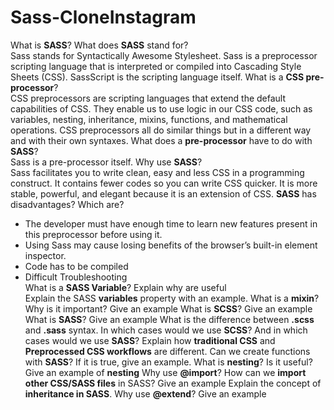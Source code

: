 # Sass-CloneInstagram
What is **SASS**? What does **SASS** stand for? <br>
Sass stands for Syntactically Awesome Stylesheet. Sass is a preprocessor scripting language that is interpreted or compiled into Cascading Style Sheets (CSS). SassScript is the scripting language itself.
What is a **CSS pre-processor**?<br>
CSS preprocessors are scripting languages that extend the default capabilities of CSS. They enable us to use logic in our CSS code, such as variables, nesting, inheritance, mixins, functions, and mathematical operations. CSS preprocessors all do similar things but in a different way and with their own syntaxes.
What does a **pre-processor** have to do with **SASS**?<br>
Sass is a pre-processor itself.
Why use **SASS**?<br>
Sass facilitates you to write clean, easy and less CSS in a programming construct. It contains fewer codes so you can write CSS quicker. It is more stable, powerful, and elegant because it is an extension of CSS.
**SASS** has disadvantages? Which are?<br>
- The developer must have enough time to learn new features present in this preprocessor before using it.
- Using Sass may cause losing benefits of the browser’s built-in element inspector.
- Code has to be compiled
- Difficult Troubleshooting<br>
What is a **SASS Variable**? Explain why are useful<br>
Explain the SASS **variables** property with an example.
What is a **mixin**? Why is it important? Give an example
What is **SCSS**? Give an example
What is **SASS**? Give an example
What is the difference between **.scss** and **.sass** syntax.
In which cases would we use **SCSS**? And in which cases would we use **SASS**?
Explain how **traditional CSS** and **Preprocessed CSS workflows** are different.
Can we create functions with **SASS**? If it is true, give an example.
What is **nesting**? Is it useful? Give an example of **nesting**
Why use **@import**?
How can we **import other CSS/SASS files** in SASS? Give an example
Explain the concept of **inheritance in SASS**.
Why use **@extend**? Give an example

